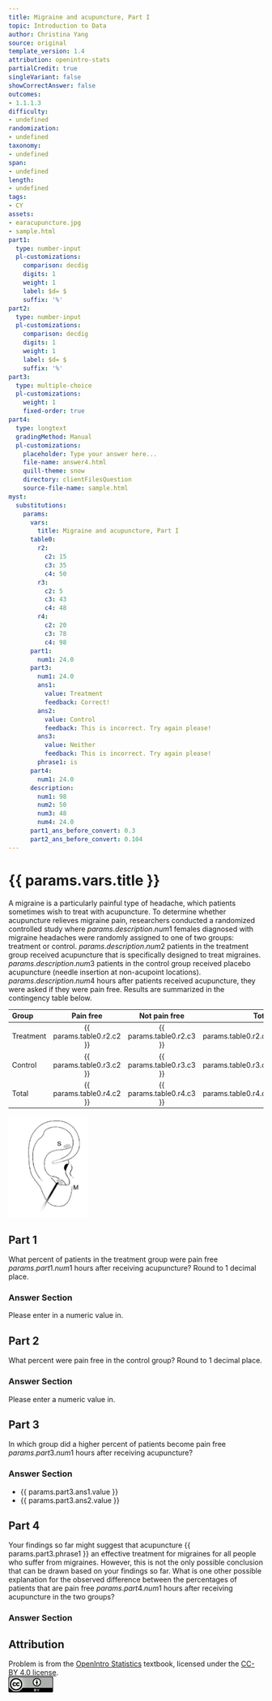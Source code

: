```yaml
---
title: Migraine and acupuncture, Part I
topic: Introduction to Data
author: Christina Yang
source: original
template_version: 1.4
attribution: openintro-stats
partialCredit: true
singleVariant: false
showCorrectAnswer: false
outcomes:
- 1.1.1.3
difficulty:
- undefined
randomization:
- undefined
taxonomy:
- undefined
span:
- undefined
length:
- undefined
tags:
- CY
assets:
- earacupuncture.jpg
- sample.html
part1:
  type: number-input
  pl-customizations:
    comparison: decdig
    digits: 1
    weight: 1
    label: $d= $
    suffix: '%'
part2:
  type: number-input
  pl-customizations:
    comparison: decdig
    digits: 1
    weight: 1
    label: $d= $
    suffix: '%'
part3:
  type: multiple-choice
  pl-customizations:
    weight: 1
    fixed-order: true
part4:
  type: longtext
  gradingMethod: Manual
  pl-customizations:
    placeholder: Type your answer here...
    file-name: answer4.html
    quill-theme: snow
    directory: clientFilesQuestion
    source-file-name: sample.html
myst:
  substitutions:
    params:
      vars:
        title: Migraine and acupuncture, Part I
      table0:
        r2:
          c2: 15
          c3: 35
          c4: 50
        r3:
          c2: 5
          c3: 43
          c4: 48
        r4:
          c2: 20
          c3: 78
          c4: 98
      part1:
        num1: 24.0
      part3:
        num1: 24.0
        ans1:
          value: Treatment
          feedback: Correct!
        ans2:
          value: Control
          feedback: This is incorrect. Try again please!
        ans3:
          value: Neither
          feedback: This is incorrect. Try again please!
        phrase1: is
      part4:
        num1: 24.0
      description:
        num1: 98
        num2: 50
        num3: 48
        num4: 24.0
      part1_ans_before_convert: 0.3
      part2_ans_before_convert: 0.104
---
```

# {{ params.vars.title }}
A migraine is a particularly painful type of headache, which patients sometimes wish to treat with acupuncture. To determine whether acupuncture relieves migraine pain, researchers conducted a randomized controlled study where ${{ params.description.num1 }}$ females diagnosed with migraine headaches were randomly assigned to one of two groups: treatment or control. ${{ params.description.num2 }}$ patients in the treatment group received acupuncture that is specifically designed to treat migraines. ${{ params.description.num3 }}$ patients in the control group received placebo acupuncture (needle insertion at non-acupoint locations). ${{ params.description.num4 }}$ hours after patients received acupuncture, they were asked if they were pain free. Results are summarized in the contingency table below.

| Group | Pain free | Not pain free | Total |
| :------------ | :------------: | :------------: | ------------: |
| Treatment | {{ params.table0.r2.c2 }} | {{ params.table0.r2.c3 }} | {{ params.table0.r2.c4 }} |
| Control | {{ params.table0.r3.c2 }} | {{ params.table0.r3.c3 }} | {{ params.table0.r3.c4 }} |
| Total | {{ params.table0.r4.c2 }} | {{ params.table0.r4.c3 }} | {{ params.table0.r4.c4 }} |

<img height="200" src="earacupuncture.jpg" alt='An ear is show, with an "M" shown near the front lower lobe of the ear and an "S" shown near the middle upper portion of the ear.'>

## Part 1

What percent of patients in the treatment group were pain free ${{ params.part1.num1 }}$ hours after receiving acupuncture? Round to 1 decimal place.

### Answer Section

Please enter in a numeric value in.

## Part 2

What percent were pain free in the control group? Round to 1 decimal place.

### Answer Section

Please enter a numeric value in.

## Part 3

In which group did a higher percent of patients become pain free ${{ params.part3.num1 }}$ hours after receiving acupuncture?

### Answer Section

- {{ params.part3.ans1.value }}
- {{ params.part3.ans2.value }}

## Part 4

Your findings so far might suggest that acupuncture {{ params.part3.phrase1 }} an effective treatment for migraines for all people who suffer from migraines. However, this is not the only possible conclusion that can be drawn based on your findings so far. What is one other possible explanation for the observed difference between the percentages of patients that are pain free ${{ params.part4.num1 }}$ hours after receiving acupuncture in the two groups?

### Answer Section

## Attribution

Problem is from the [OpenIntro Statistics](https://openintro.org/book/os/) textbook, licensed under the [CC-BY 4.0 license](https://creativecommons.org/licenses/by/4.0/).<br>![Image representing the Creative Commons 4.0 BY license.](https://raw.githubusercontent.com/firasm/bits/master/by.png)